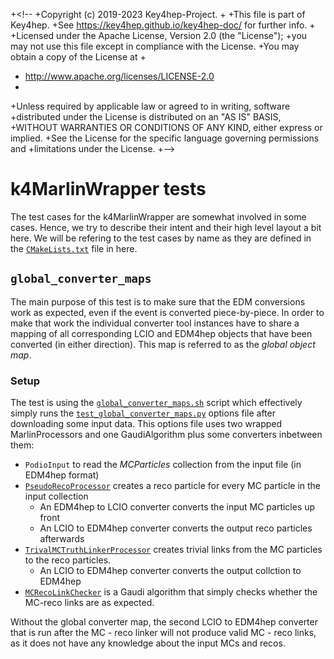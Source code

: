 +<!--
+Copyright (c) 2019-2023 Key4hep-Project.
+
+This file is part of Key4hep.
+See https://key4hep.github.io/key4hep-doc/ for further info.
+
+Licensed under the Apache License, Version 2.0 (the "License");
+you may not use this file except in compliance with the License.
+You may obtain a copy of the License at
+
+    http://www.apache.org/licenses/LICENSE-2.0
+
+Unless required by applicable law or agreed to in writing, software
+distributed under the License is distributed on an "AS IS" BASIS,
+WITHOUT WARRANTIES OR CONDITIONS OF ANY KIND, either express or implied.
+See the License for the specific language governing permissions and
+limitations under the License.
+-->
# k4MarlinWrapper tests

The test cases for the k4MarlinWrapper are somewhat involved in some cases.
Hence, we try to describe their intent and their high level layout a bit here.
We will be refering to the test cases by name as they are defined in the
[`CMakeLists.txt`](./CMakeLists.txt) file in here.

## `global_converter_maps`

The main purpose of this test is to make sure that the EDM conversions work as
expected, even if the event is converted piece-by-piece. In order to make that
work the individual converter tool instances have to share a mapping of all
corresponding LCIO and EDM4hep objects that have been converted (in either
direction). This map is referred to as the *global object map*.

### Setup

The test is using the
[`global_converter_maps.sh`](./scripts/global_converter_maps.sh) script which
effectively simply runs the
[`test_global_converter_maps.py`](./gaudi_opts/test_global_converter_maps.py)
options file after downloading some input data. This options file uses two
wrapped MarlinProcessors and one GaudiAlgorithm plus some converters inbetween
them:
- `PodioInput` to read the *MCParticles* collection from the input file (in
  EDM4hep format)
- [`PseudoRecoProcessor`](./src/PseudoRecoProcessor.cc) creates a reco particle
  for every MC particle in the input collection
  - An EDM4hep to LCIO converter converts the input MC particles up front
  - An LCIO to EDM4hep converter converts the output reco particles afterwards
- [`TrivalMCTruthLinkerProcessor`](./src/TrivialMCTruthLinkerProcessor.cc)
  creates trivial links from the MC particles to the reco particles.
  - An LCIO to EDM4hep converter converts the output collction to EDM4hep
- [`MCRecoLinkChecker`](./src/MCRecoLinkChecker.cc) is a Gaudi algorithm that
  simply checks whether the MC-reco links are as expected.

Without the global converter map, the second LCIO to EDM4hep converter that is
run after the MC - reco linker will not produce valid MC - reco links, as it
does not have any knowledge about the input MCs and recos.
